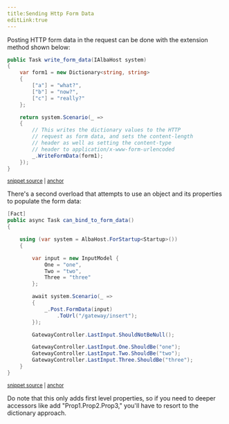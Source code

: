 ```yaml
---
title:Sending Http Form Data
editLink:true
---
```


Posting HTTP form data in the request can be done with the extension method shown below:

<!-- snippet: sample_write_form_data -->
<a id='snippet-sample_write_form_data'></a>
```cs
public Task write_form_data(IAlbaHost system)
{
    var form1 = new Dictionary<string, string>
    {
        ["a"] = "what?",
        ["b"] = "now?",
        ["c"] = "really?"
    };

    return system.Scenario(_ =>
    {
        // This writes the dictionary values to the HTTP
        // request as form data, and sets the content-length
        // header as well as setting the content-type
        // header to application/x-www-form-urlencoded
        _.WriteFormData(form1);
    });
}
```
<sup><a href='https://github.com/JasperFx/alba/blob/master/src/Alba.Testing/Samples/FormData.cs#L8-L27' title='Snippet source file'>snippet source</a> | <a href='#snippet-sample_write_form_data' title='Start of snippet'>anchor</a></sup>
<!-- endSnippet -->

There's a second overload that attempts to use an object and its properties to populate the form data:

<!-- snippet: sample_binding_against_a_model -->
<a id='snippet-sample_binding_against_a_model'></a>
```cs
[Fact]
public async Task can_bind_to_form_data()
{

    using (var system = AlbaHost.ForStartup<Startup>())
    {

        var input = new InputModel {
            One = "one",
            Two = "two",
            Three = "three"
        };

        await system.Scenario(_ =>
        {
            _.Post.FormData(input)
                .ToUrl("/gateway/insert");
        });

        GatewayController.LastInput.ShouldNotBeNull();

        GatewayController.LastInput.One.ShouldBe("one");
        GatewayController.LastInput.Two.ShouldBe("two");
        GatewayController.LastInput.Three.ShouldBe("three");
    }
}
```
<sup><a href='https://github.com/JasperFx/alba/blob/master/src/Alba.Testing/Acceptance/data_binding_in_mvc_app.cs#L12-L41' title='Snippet source file'>snippet source</a> | <a href='#snippet-sample_binding_against_a_model' title='Start of snippet'>anchor</a></sup>
<!-- endSnippet -->

Do note that this only adds first level properties, so if you need to deeper accessors like add "Prop1.Prop2.Prop3,"
you'll have to resort to the dictionary approach.
